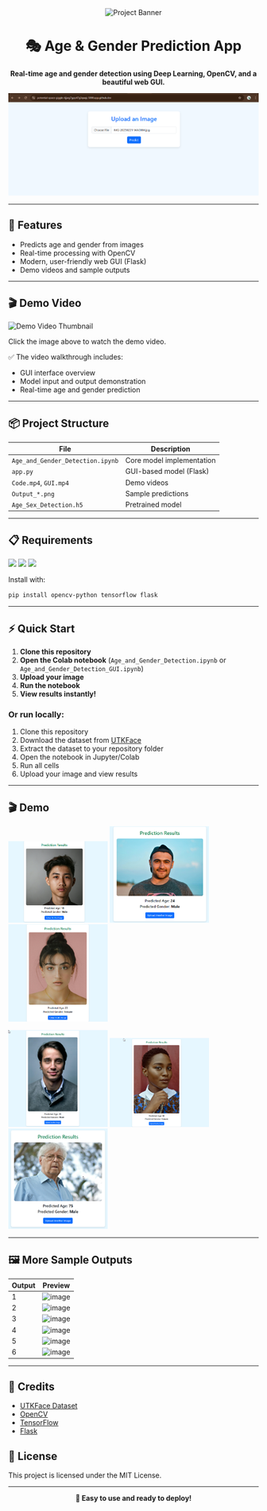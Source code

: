 <div align="center">
	<img src="https://img.shields.io/badge/Age%20%26%20Gender%20Detector-Deep%20Learning-blueviolet?style=for-the-badge" alt="Project Banner" />
	<h1>🎭 Age & Gender Prediction App</h1>
	<p><b>Real-time age and gender detection using Deep Learning, OpenCV, and a beautiful web GUI.</b></p>
	<img src="image.png" alt="Demo" width="600" />
</div>

---

## 🚀 Features
- Predicts age and gender from images
- Real-time processing with OpenCV
- Modern, user-friendly web GUI (Flask)
- Demo videos and sample outputs

---
## 🎬 Demo Video

![Demo Video Thumbnail](https://github.com/Chandrashekar0123/Age-and-Gender-Prediction/raw/main/assets/thumbnail.png)

Click the image above to watch the demo video.

✅ The video walkthrough includes:
- GUI interface overview
- Model input and output demonstration
- Real-time age and gender prediction

---

## 📦 Project Structure
| File | Description |
|------|-------------|
| `Age_and_Gender_Detection.ipynb` | Core model implementation |
| `app.py` | GUI-based model (Flask) |
| `Code.mp4`, `GUI.mp4` | Demo videos |
| `Output_*.png` | Sample predictions |
| `Age_Sex_Detection.h5` | Pretrained model |

---

## 📋 Requirements
<img src="https://img.shields.io/badge/OpenCV-4.x-green?style=flat-square" />
<img src="https://img.shields.io/badge/TensorFlow-2.x-orange?style=flat-square" />
<img src="https://img.shields.io/badge/Flask-2.x-blue?style=flat-square" />

Install with:
```bash
pip install opencv-python tensorflow flask
```

---

## ⚡ Quick Start
1. **Clone this repository**
2. **Open the Colab notebook** (`Age_and_Gender_Detection.ipynb` or `Age_and_Gender_Detection_GUI.ipynb`)
3. **Upload your image**
4. **Run the notebook**
5. **View results instantly!**

### Or run locally:
1. Clone this repository
2. Download the dataset from [UTKFace](https://www.kaggle.com/datasets/jangedoo/utkface-new)
3. Extract the dataset to your repository folder
4. Open the notebook in Jupyter/Colab
5. Run all cells
6. Upload your image and view results

---

## 🎬 Demo

<img src="Output_1.png" width="200" /> <img src="Output_2.png" width="200" /> <img src="Output_3.png" width="200" />

<img src="Output_4.png" width="200" /> <img src="Output_5.png" width="200" /> <img src="Output_6.png" width="200" />

---

## 🖼️ More Sample Outputs

| Output | Preview |
|--------|---------|
| 1 | ![image](https://github.com/user-attachments/assets/9a369ca9-5606-4c1c-93f9-a4f85d76c466) |
| 2 | ![image](https://github.com/user-attachments/assets/b6dd0086-08df-4a4b-b43b-e4b85567d037) |
| 3 | ![image](https://github.com/user-attachments/assets/9cbf541b-9cdc-4e6a-a30f-be2ebc00a364) |
| 4 | ![image](https://github.com/user-attachments/assets/bbbbb9ad-8376-437b-a3d5-edab2da6d0ff) |
| 5 | ![image](https://github.com/user-attachments/assets/99cbb565-915e-464e-9085-bb58b14f124b) |
| 6 | ![image](https://github.com/user-attachments/assets/ed84da92-a6fc-48fa-bdb2-8f2effb4421d) |

---

## 🙌 Credits
- [UTKFace Dataset](https://www.kaggle.com/datasets/jangedoo/utkface-new)
- [OpenCV](https://opencv.org/)
- [TensorFlow](https://www.tensorflow.org/)
- [Flask](https://flask.palletsprojects.com/)

## 📄 License
This project is licensed under the MIT License.

---

<div align="center">
	<b>🚀 Easy to use and ready to deploy!</b>
</div>

